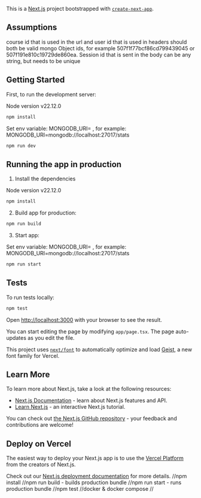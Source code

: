This is a [Next.js](https://nextjs.org) project bootstrapped with [`create-next-app`](https://nextjs.org/docs/app/api-reference/cli/create-next-app).

## Assumptions

course id that is used in the url and user id that is used in headers should both be valid mongo Object ids, for example 507f1f77bcf86cd799439045 or 507f191e810c19729de860ea. Session id that is sent in the body can be any string, but needs to be unique

## Getting Started

First, to run the development server:

Node version v22.12.0

```bash
npm install
```

Set env variable: MONGODB_URI=<connection string> , for example: MONGODB_URI=mongodb://localhost:27017/stats

```bash
npm run dev
```

## Running the app in production

1. Install the dependencies

Node version v22.12.0

```bash
npm install
```

2. Build app for production:

```bash
npm run build
```

3. Start app:

Set env variable: MONGODB_URI=<connection string> , for example: MONGODB_URI=mongodb://localhost:27017/stats

```bash
npm run start
```

## Tests

To run tests locally:

```bash
npm test
```

Open [http://localhost:3000](http://localhost:3000) with your browser to see the result.

You can start editing the page by modifying `app/page.tsx`. The page auto-updates as you edit the file.

This project uses [`next/font`](https://nextjs.org/docs/app/building-your-application/optimizing/fonts) to automatically optimize and load [Geist](https://vercel.com/font), a new font family for Vercel.

## Learn More

To learn more about Next.js, take a look at the following resources:

- [Next.js Documentation](https://nextjs.org/docs) - learn about Next.js features and API.
- [Learn Next.js](https://nextjs.org/learn) - an interactive Next.js tutorial.

You can check out [the Next.js GitHub repository](https://github.com/vercel/next.js) - your feedback and contributions are welcome!

## Deploy on Vercel

The easiest way to deploy your Next.js app is to use the [Vercel Platform](https://vercel.com/new?utm_medium=default-template&filter=next.js&utm_source=create-next-app&utm_campaign=create-next-app-readme) from the creators of Next.js.

Check out our [Next.js deployment documentation](https://nextjs.org/docs/app/building-your-application/deploying) for more details.
//npm install
//npm run build - builds production bundle
//npm run start - runs production bundle
//npm test
//docker & docker compose
//
